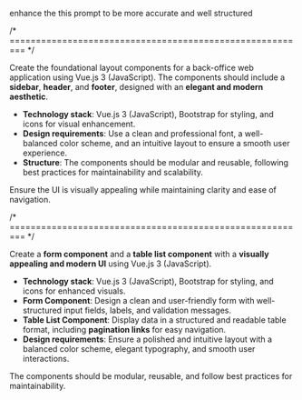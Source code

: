 enhance the this prompt to be more accurate and well structured

/* ========================================================= */


Create the foundational layout components for a back-office web application using Vue.js 3 (JavaScript). The components should include a **sidebar**, **header**, and **footer**, designed with an **elegant and modern aesthetic**.  

- **Technology stack**: Vue.js 3 (JavaScript), Bootstrap for styling, and icons for visual enhancement.  
- **Design requirements**: Use a clean and professional font, a well-balanced color scheme, and an intuitive layout to ensure a smooth user experience.  
- **Structure**: The components should be modular and reusable, following best practices for maintainability and scalability.  

Ensure the UI is visually appealing while maintaining clarity and ease of navigation.

/* ========================================================= */

Create a **form component** and a **table list component** with a **visually appealing and modern UI** using Vue.js 3 (JavaScript).  

- **Technology stack**: Vue.js 3 (JavaScript), Bootstrap for styling, and icons for enhanced visuals.  
- **Form Component**: Design a clean and user-friendly form with well-structured input fields, labels, and validation messages.  
- **Table List Component**: Display data in a structured and readable table format, including **pagination links** for easy navigation.  
- **Design requirements**: Ensure a polished and intuitive layout with a balanced color scheme, elegant typography, and smooth user interactions.  

The components should be modular, reusable, and follow best practices for maintainability.